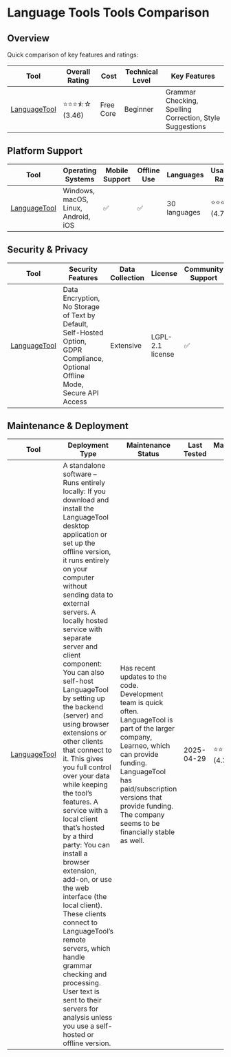 # Language Tools Tools Comparison
## Overview
Quick comparison of key features and ratings:

| Tool | Overall Rating | Cost | Technical Level | Key Features |
|------|----------------|------|-----------------|--------------|
| [LanguageTool](https://languagetool.org/) | ⭐⭐⭐⯪☆ (3.46) | Free Core | Beginner | Grammar Checking, Spelling Correction, Style Suggestions |

## Platform Support
| Tool | Operating Systems | Mobile Support | Offline Use | Languages | Usability Rating |
|------|------------------|----------------|--------------|-----------|------------------|
| [LanguageTool](https://languagetool.org/) | Windows, macOS, Linux, Android, iOS | ✅ | ✅ | 30 languages | ⭐⭐⭐⭐⯪ (4.70) |

## Security & Privacy
| Tool | Security Features | Data Collection | License | Community Support | Security Rating |
|------|-------------------|-----------------|----------|------------------|----------------|
| [LanguageTool](https://languagetool.org/) | Data Encryption, No Storage of Text by Default, Self-Hosted Option, GDPR Compliance, Optional Offline Mode, Secure API Access | Extensive | LGPL-2.1 license | ✅ | ⭐⭐⯪☆☆ (2.60) |

## Maintenance & Deployment
| Tool | Deployment Type | Maintenance Status | Last Tested | Maintenance Rating |
|------|----------------|-------------------|-------------|-------------------|
| [LanguageTool](https://languagetool.org/) | A standalone software – Runs entirely locally: If you download and install the LanguageTool desktop application or set up the offline version, it runs entirely on your computer without sending data to external servers. A locally hosted service with separate server and client component: You can also self-host LanguageTool by setting up the backend (server) and using browser extensions or other clients that connect to it. This gives you full control over your data while keeping the tool’s features. A service with a local client that’s hosted by a third party: You can install a browser extension, add-on, or use the web interface (the local client). These clients connect to LanguageTool’s remote servers, which handle grammar checking and processing. User text is sent to their servers for analysis unless you use a self-hosted or offline version. | Has recent updates to the code. Development team is quick often. LanguageTool is part of the larger company, Learneo, which can provide funding. LanguageTool has paid/subscription versions that provide funding. The company seems to be financially stable as well. | 2025-04-29 | ⭐⭐⭐⭐⯪ (4.30) |
